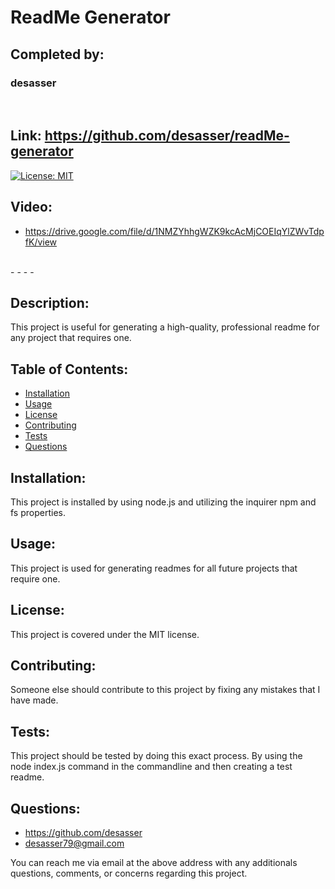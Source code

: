 # ReadMe Generator
## Completed by: 
### desasser

<br />

## Link: https://github.com/desasser/readMe-generator
[![License: MIT](https://img.shields.io/badge/License-MIT-yellow.svg)](https://opensource.org/licenses/MIT)

## Video: 
* https://drive.google.com/file/d/1NMZYhhgWZK9kcAcMjCOEIqYlZWvTdpfK/view

<br />
- - - - 

## Description: 
This project is useful for generating a high-quality, professional readme for any project that requires one.

## Table of Contents: 
* [Installation](#installation)
* [Usage](#usage)
* [License](#license)
* [Contributing](#contributing)
* [Tests](#tests)
* [Questions](#questions)

## Installation: 
This project is installed by using node.js and utilizing the inquirer npm and fs properties.

## Usage: 
This project is used for generating readmes for all future projects that require one.

## License: 
This project is covered under the MIT license.

## Contributing: 
Someone else should contribute to this project by fixing any mistakes that I have made.

## Tests: 
This project should be tested by doing this exact process. By using the node index.js command in the commandline and then creating a test readme.

## Questions:
* https://github.com/desasser
* desasser79@gmail.com

You can reach me via email at the above address with any additionals questions, comments, or concerns regarding this project.